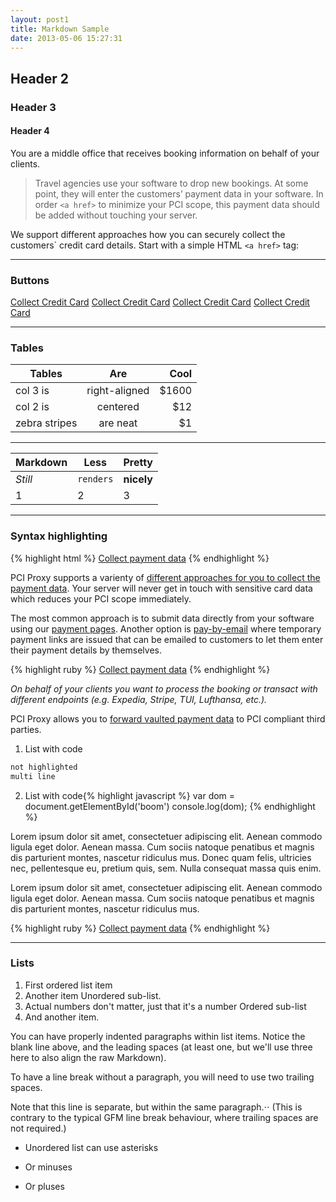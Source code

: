 ```yaml
---
layout: post1
title: Markdown Sample
date: 2013-05-06 15:27:31
---
```


## Header 2
### Header 3
#### Header 4

You are a middle office that receives booking information on behalf of your clients.

> Travel agencies use your software to drop new bookings. At some point, they will enter the customers’ payment data in your software. In order `<a href>` to minimize your PCI scope, this payment data should be added without touching your server.

We support different approaches how you can securely collect the customers´ credit card details. Start with a simple HTML `<a href>` tag:

---

### Buttons

<a href="https://pilot.datatrans.biz/upp/jsp/upStart.jsp?merchantId=1100004624&refno=pci-proxy-redirect&amount=1&currency=CHF&theme=DT2015&uppAliasOnly=yes" target="_blank" class="big-button gray">Collect Credit Card</a>
<a href="https://pilot.datatrans.biz/upp/jsp/upStart.jsp?merchantId=1100004624&refno=pci-proxy-redirect&amount=1&currency=CHF&theme=DT2015&uppAliasOnly=yes" target="_blank" class="big-button red">Collect Credit Card</a>
<a href="https://pilot.datatrans.biz/upp/jsp/upStart.jsp?merchantId=1100004624&refno=pci-proxy-redirect&amount=1&currency=CHF&theme=DT2015&uppAliasOnly=yes" target="_blank" class="big-button blue">Collect Credit Card</a>
<a href="https://pilot.datatrans.biz/upp/jsp/upStart.jsp?merchantId=1100004624&refno=pci-proxy-redirect&amount=1&currency=CHF&theme=DT2015&uppAliasOnly=yes" target="_blank" class="big-button green">Collect Credit Card</a>

---

### Tables

| Tables        | Are           | Cool  |
| ------------- |:-------------:| -----:|
| col 3 is      | right-aligned | $1600 |
| col 2 is      | centered      |   $12 |
| zebra stripes | are neat      |    $1 |

---

Markdown | Less | Pretty
--- | --- | ---
*Still* | `renders` | **nicely**
1 | 2 | 3

---

### Syntax highlighting

{% highlight html %}
<a href="https://pilot.datatrans.biz/upp/jsp/upStart.jsp
            ?merchantId=1100004624
            &refno=pci-proxy-redirect
            &amount=1
            &currency=CHF
            &theme=DT2015
            &uppAliasOnly=yes">Collect payment data</a>
{% endhighlight %}

PCI Proxy supports a varienty of [different approaches for you to collect the payment data][1]. Your server will never get in touch with sensitive card data which reduces your PCI scope immediately.

 The most common approach is to submit data directly from your software using our [payment pages][2]. Another option is [pay-by-email][3] where temporary payment links are issued that can be emailed to customers to let them enter their payment details by themselves.

 {% highlight ruby %}
 <a href="https://pilot.datatrans.biz/upp/jsp/upStart.jsp
             ?merchantId=1100004624
             &refno=pci-proxy-redirect
             &amount=1
             &currency=CHF
             &theme=DT2015
             &uppAliasOnly=yes">Collect payment data</a>
 {% endhighlight %}

*On behalf of your clients you want to process the booking or transact with different endpoints (e.g. Expedia, Stripe, TUI, Lufthansa, etc.).*

 PCI Proxy allows you to [forward vaulted payment data][4] to PCI compliant third parties.



1. List with code

  ```html
  not highlighted
  multi line
  ```
2. List with code{% highlight javascript %}
var dom = document.getElementById('boom')
console.log(dom);
{% endhighlight %}

Lorem ipsum dolor sit amet, consectetuer adipiscing elit. Aenean commodo ligula eget dolor. Aenean massa. Cum sociis natoque penatibus et magnis dis parturient montes, nascetur ridiculus mus. Donec quam felis, ultricies nec, pellentesque eu, pretium quis, sem. Nulla consequat massa quis enim.

Lorem ipsum dolor sit amet, consectetuer adipiscing elit. Aenean commodo ligula eget dolor. Aenean massa. Cum sociis natoque penatibus et magnis dis parturient montes, nascetur ridiculus mus.

{% highlight ruby %}
<a href="https://pilot.datatrans.biz/upp/jsp/upStart.jsp
            ?merchantId=1100004624
            &refno=pci-proxy-redirect
            &amount=1
            &currency=CHF
            &theme=DT2015
            &uppAliasOnly=yes">Collect payment data</a>
{% endhighlight %}

[1]: collect_payment_data.html
[2]: website-application.html
[3]: https://www.datatrans.ch/en/offer/special-solutions/pay-by-e-mail
[4]: forward.html

---

### Lists

1. First ordered list item
2. Another item
Unordered sub-list.
1. Actual numbers don't matter, just that it's a number
Ordered sub-list
4. And another item.

You can have properly indented paragraphs within list items. Notice the blank line above, and the leading spaces (at least one, but we'll use three here to also align the raw Markdown).

To have a line break without a paragraph, you will need to use two trailing spaces.

Note that this line is separate, but within the same paragraph.⋅⋅
(This is contrary to the typical GFM line break behaviour, where trailing spaces are not required.)

* Unordered list can use asterisks
- Or minuses
+ Or pluses
